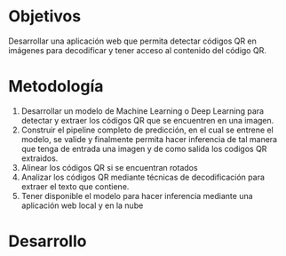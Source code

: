 # Objetivos

Desarrollar una aplicación web que permita detectar códigos QR en imágenes para decodificar y tener acceso al contenido del código QR.

# Metodología

1. Desarrollar un modelo de Machine Learning o Deep Learning para detectar y extraer los códigos QR que se encuentren en una imagen.
2. Construir el pipeline completo de predicción, en el cual se entrene el modelo, se valide y finalmente permita hacer inferencia de tal manera que tenga de entrada una imagen y de como salida los codigos QR extraidos.
3. Alinear los códigos QR si se encuentran rotados
4. Analizar los códigos QR mediante técnicas de decodificación para extraer el texto que contiene.
5. Tener disponible el modelo para hacer inferencia mediante una aplicación web local y en la nube

# Desarrollo
